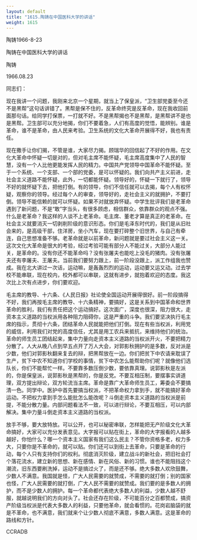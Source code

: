 ```yaml
---
layout: default
title: "1615.陶铸在中国医科大学的讲话"
weight: 1615
---
```


陶铸1966-8-23

陶铸在中国医科大学的讲话

陶铸

1966.08.23

同志们：

现在我讲一个问题，我刚来北京一个星期，就当上了保皇派，“卫生部党委至今还不是黑帮”这句话讲错了。黑帮是保不住的，反革命终究是反革命，现在我收回前面那句话。给同学打保票，一打就不好。不是黑帮揭也不是黑帮，是黑帮讲不是也是黑帮。卫生部可以充分地揭，你们不要着急，人们有高度的觉悟，能辨别。谁是革命，谁不是革命，由人民来考验。卫生系统的文化大革命开展得不好，我也有责任。

现在撒手让你们揭，不管是谁，大家尽力揭。顾瑞华的回信起了不好的作用。在文化大革命中怀疑一切是对的，但对毛主席不能怀疑，毛主席高度集中了人民的智慧，没有一个人比他更能发挥人民的精力。中国共产党领导中国革命不能怀疑。至于一个系统、一个支部、一个部的党委，是可以怀疑的。我们向共产主义前进，走社会主义道路不能怀疑，此外，一切都能怀疑。领导好的，怀疑一下就行了，领导不好的就怀疑下去，把他打倒。有的领导，你们不信任就可以去揭，每个人有权怀疑，观察你的领导。经过每个人的审查，领导好的，走社会主义的就拥护，不要打倒。领导不能信赖的就可以怀疑。如果不对就放弃怀疑。中学生批评我们是老革命遇到了新问题，不是“敢”字当头，有很多顾虑，相信群众，依靠群众的观点不强。什么是老革命？我这样的人谈不上老革命。毛主席、董老才算是真正的老革命。在社会主义就要消灭一切剥削阶级的意识形态。你们是毛泽东时代的，我们是从旧社会来的，是高级干部，住洋房，坐小汽车，现在要打碎整个旧世界，与自己有牵连，自己思想准备不够。老革命就是以前革命，新问题就是要过社会主义这一关。这次文化大革命是很大的考验，经过考验可能有部分人不能过关，大部分人能过关，是革命的。没有你还不能革命吗？没有张屠夫也能吃上没毛的猪肉。没有张屠夫还有李屠夫、王屠夫。当前我们要努力跟上，前一阶段没跟上，派工作组我也赞成。我在北大讲过一次话，运动嘛，是轰轰烈烈的运动，运动要又运又动。过去学校不能串联，现在校内，校外都可以串联，这就有进步，就抱着欢迎的态度。我这次比上次有点进步，你们要欢迎。

毛主席的教导、十六条、《人民日报》社论使全国运动开展得很好。前一阶段搞得不好，我们再按毛主席的教导、十六条精神，要搞好，这是关系到中国革命和世界革命的胜利，我们有责任把这个运动搞好。这次面广，深度也很深，阻力很大，走资本主义道路的当权派用各种阻力阻碍你，这是严重的斗争。我们要坚决执行毛主席的指示，贯彻十六条，团结革命人民就能把他们打倒。现在有些当权派，利用党的威信，利用我们对党的高度信任，尤其是用工农兵来抵抗，来维持他们的统治。革命的师生员工团结起来，集中力量向走资本主义道路的当权派开火，不要把精力分散了。人大从晚八点到早五点开了万人大会，对郭影秋拥护的是多数，反对派是少数，他们对郭影秋翻来复去的辩，把黑帮放在一边。你们把贫下中农请来耽误了生产，贫下中农不知道你们学校的事情，贫下中农怎么能帮助你们呢？就像他们选队长，你们不能帮忙一样。不要靠多数压倒少数，要依靠真理。说郭影秋是左派的，你是保皇派，说郭影秋是黑帮的，你是反党。不要互相压制，要摆事实讲道理，双方提出辩论，双方轮流当主席。革命是靠广大革命师生员工，筹委会不要搞清一色。同学中。医护中首先要搞当权派，不把革命权力拿到手，就不能搞好革命运动。不把权力拿到手怎么能批怎么能改呢？斗倒走资本主义道路的当权派是前提，不能分散力量。内部问题看法不一致，可以进行辩论，不要互相压，可以内部解决。集中力量斗倒走资本主义道路的当权派。

放手不够，要大放特放。可以公开，也可以秘密串联，怎样能把无产阶级文化大革命搞好，大家可以充分发表意见。大字报可以贴在街上，革命的大字报看的人越多越好，你怕什么？哪一个资本主义国家有我们这么民主？不管你资格多老，权力多大，只要你是不革命的，就可以贴。你们还可以到街上去革命，只要是革命的行动，每个人只有支持你们的权利。彻底消灭阶级，建立战斗的新社会，把旧社会打个落花流水，建立新的思想、新在感情、新在风俗、新的习惯。谁也不能阻挡这个潮流，旧东西要刷洗掉，运动不是搞过火了，而是还不够。绝大多数人欢欣鼓舞，少数人不满意。我国就是怪，广大人民需要的就赞成，不需要的就打倒；别的国家也怪，广大人民需要的就打倒，广大人民不需要的就赞成。我们要的是多数人的拥护，而不是少数人的拥护。每一个革命都代表绝大多数人的利益，少数人越不舒服，就越说明我们的方向对头了。社会还存在阶级，不可能百分之百都赞成，搞资产阶级当权派是代表大多数人的利益，只要他革命，就会看惯的。花岗岩脑袋的就是不革命，也不满意，我们就来个让少数人彻底不满意，多数人满意。这是革命的路线和方针。

CCRADB

